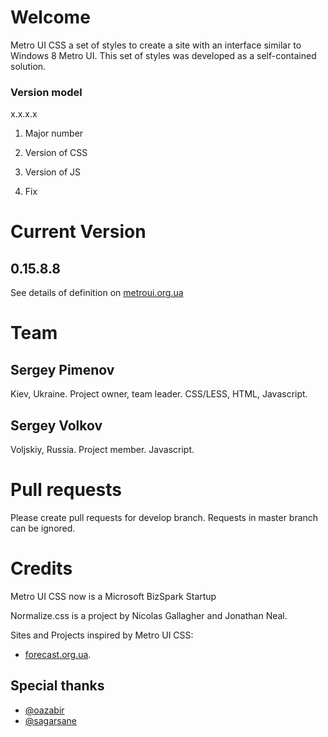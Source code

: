 # Welcome

Metro UI CSS a set of styles to create a site with an interface similar to Windows 8 Metro UI. This set of styles was developed as a self-contained solution.

### Version model
x.x.x.x

1) Major number

2) Version of CSS

3) Version of JS

4) Fix

# Current Version

## 0.15.8.8

See details of definition on [metroui.org.ua](http://metroui.org.ua)

# Team

## Sergey Pimenov
Kiev, Ukraine.
Project owner, team leader.
CSS/LESS, HTML, Javascript.

## Sergey Volkov
Voljskiy, Russia.
Project member.
Javascript.

# Pull requests

Please create pull requests for develop branch. Requests in master branch can be ignored.

# Credits

Metro UI CSS now is a Microsoft BizSpark Startup

Normalize.css is a project by Nicolas Gallagher and Jonathan Neal.

Sites and Projects inspired by Metro UI CSS:

* [forecast.org.ua](http://forecast.org.ua).

## Special thanks

* [@oazabir](https://github.com/oazabir)
* [@sagarsane](https://github.com/sagarsane)